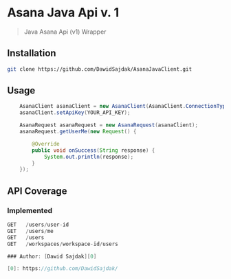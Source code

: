 # Asana Java Api v. 1

> Java Asana Api (v1) Wrapper

## Installation
```bash
git clone https://github.com/DawidSajdak/AsanaJavaClient.git
```
## Usage

``` java
    AsanaClient asanaClient = new AsanaClient(AsanaClient.ConnectionType.API_KEY);
    asanaClient.setApiKey(YOUR_API_KEY);

    AsanaRequest asanaRequest = new AsanaRequest(asanaClient);
    asanaRequest.getUserMe(new Request() {

        @Override
        public void onSuccess(String response) {
            System.out.println(response);
        }
    });
```

## API Coverage

### Implemented

``` scala
GET   /users/user-id
GET   /users/me
GET   /users
GET   /workspaces/workspace-id/users

### Author: [Dawid Sajdak][0]

[0]: https://github.com/DawidSajdak/
